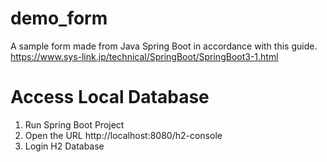 # demo_form
A sample form made from Java Spring Boot in accordance with this guide.
https://www.sys-link.jp/technical/SpringBoot/SpringBoot3-1.html

# Access Local Database
1. Run Spring Boot Project
2. Open the URL http://localhost:8080/h2-console
3. Login H2 Database
